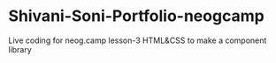 # Shivani-Soni-Portfolio-neogcamp
Live coding for neog.camp lesson-3 HTML&amp;CSS to make a component library
